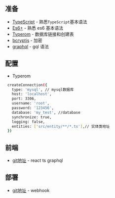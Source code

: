 ## 准备
- [TypeScript](https://www.typescriptlang.org/) - 熟悉`TypeScript`基本语法
- [Es6+](http://es6.ruanyifeng.com/) - 熟悉 es6 基本语法
- [Typerom](https://typeorm.biunav.com/zh/) - 数据库链接和创建表
- [bcryptjs](https://github.com/dcodeIO/bcrypt.js#readme) - 加密
- [graphql](https://graphql.cn/) - gql 语法

## 配置 
 - Typerom

 ```bash
  createConnection({
    type: 'mysql', // mysql数据库
    host: 'localhost',
    port: 3306,
    username: 'root',
    password: '123456',
    database: 'my_test', //database
    synchronize: true,
    logging: false,
    entities: ['src/entity/**/*.ts'],// 实体类地址
  })
```

## 前端

- [git地址](https://github.com/weizheng1992/vite-ts-react) - react ts graphql

## 部署 

- [git地址](https://github.com/weizheng1992/react-webhook) - webhook 
